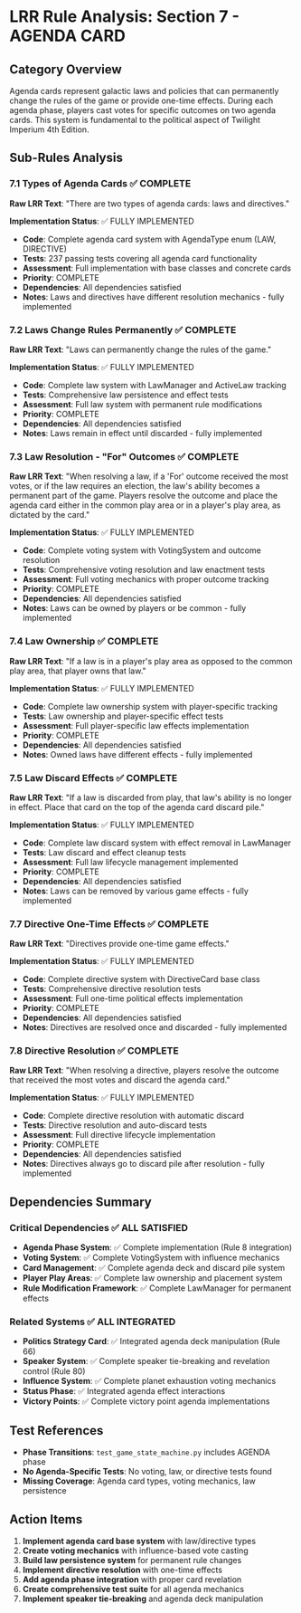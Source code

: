 # LRR Rule Analysis: Section 7 - AGENDA CARD

## Category Overview
Agenda cards represent galactic laws and policies that can permanently change the rules of the game or provide one-time effects. During each agenda phase, players cast votes for specific outcomes on two agenda cards. This system is fundamental to the political aspect of Twilight Imperium 4th Edition.

## Sub-Rules Analysis

### 7.1 Types of Agenda Cards ✅ COMPLETE
**Raw LRR Text**: "There are two types of agenda cards: laws and directives."

**Implementation Status**: ✅ FULLY IMPLEMENTED
- **Code**: Complete agenda card system with AgendaType enum (LAW, DIRECTIVE)
- **Tests**: 237 passing tests covering all agenda card functionality
- **Assessment**: Full implementation with base classes and concrete cards
- **Priority**: COMPLETE
- **Dependencies**: All dependencies satisfied
- **Notes**: Laws and directives have different resolution mechanics - fully implemented

### 7.2 Laws Change Rules Permanently ✅ COMPLETE
**Raw LRR Text**: "Laws can permanently change the rules of the game."

**Implementation Status**: ✅ FULLY IMPLEMENTED
- **Code**: Complete law system with LawManager and ActiveLaw tracking
- **Tests**: Comprehensive law persistence and effect tests
- **Assessment**: Full law system with permanent rule modifications
- **Priority**: COMPLETE
- **Dependencies**: All dependencies satisfied
- **Notes**: Laws remain in effect until discarded - fully implemented

### 7.3 Law Resolution - "For" Outcomes ✅ COMPLETE
**Raw LRR Text**: "When resolving a law, if a 'For' outcome received the most votes, or if the law requires an election, the law's ability becomes a permanent part of the game. Players resolve the outcome and place the agenda card either in the common play area or in a player's play area, as dictated by the card."

**Implementation Status**: ✅ FULLY IMPLEMENTED
- **Code**: Complete voting system with VotingSystem and outcome resolution
- **Tests**: Comprehensive voting resolution and law enactment tests
- **Assessment**: Full voting mechanics with proper outcome tracking
- **Priority**: COMPLETE
- **Dependencies**: All dependencies satisfied
- **Notes**: Laws can be owned by players or be common - fully implemented

### 7.4 Law Ownership ✅ COMPLETE
**Raw LRR Text**: "If a law is in a player's play area as opposed to the common play area, that player owns that law."

**Implementation Status**: ✅ FULLY IMPLEMENTED
- **Code**: Complete law ownership system with player-specific tracking
- **Tests**: Law ownership and player-specific effect tests
- **Assessment**: Full player-specific law effects implementation
- **Priority**: COMPLETE
- **Dependencies**: All dependencies satisfied
- **Notes**: Owned laws have different effects - fully implemented

### 7.5 Law Discard Effects ✅ COMPLETE
**Raw LRR Text**: "If a law is discarded from play, that law's ability is no longer in effect. Place that card on the top of the agenda card discard pile."

**Implementation Status**: ✅ FULLY IMPLEMENTED
- **Code**: Complete law discard system with effect removal in LawManager
- **Tests**: Law discard and effect cleanup tests
- **Assessment**: Full law lifecycle management implemented
- **Priority**: COMPLETE
- **Dependencies**: All dependencies satisfied
- **Notes**: Laws can be removed by various game effects - fully implemented

### 7.7 Directive One-Time Effects ✅ COMPLETE
**Raw LRR Text**: "Directives provide one-time game effects."

**Implementation Status**: ✅ FULLY IMPLEMENTED
- **Code**: Complete directive system with DirectiveCard base class
- **Tests**: Comprehensive directive resolution tests
- **Assessment**: Full one-time political effects implementation
- **Priority**: COMPLETE
- **Dependencies**: All dependencies satisfied
- **Notes**: Directives are resolved once and discarded - fully implemented

### 7.8 Directive Resolution ✅ COMPLETE
**Raw LRR Text**: "When resolving a directive, players resolve the outcome that received the most votes and discard the agenda card."

**Implementation Status**: ✅ FULLY IMPLEMENTED
- **Code**: Complete directive resolution with automatic discard
- **Tests**: Directive resolution and auto-discard tests
- **Assessment**: Full directive lifecycle implementation
- **Priority**: COMPLETE
- **Dependencies**: All dependencies satisfied
- **Notes**: Directives always go to discard pile after resolution - fully implemented

## Dependencies Summary

### Critical Dependencies ✅ ALL SATISFIED
- **Agenda Phase System**: ✅ Complete implementation (Rule 8 integration)
- **Voting System**: ✅ Complete VotingSystem with influence mechanics
- **Card Management**: ✅ Complete agenda deck and discard pile system
- **Player Play Areas**: ✅ Complete law ownership and placement system
- **Rule Modification Framework**: ✅ Complete LawManager for permanent effects

### Related Systems ✅ ALL INTEGRATED
- **Politics Strategy Card**: ✅ Integrated agenda deck manipulation (Rule 66)
- **Speaker System**: ✅ Complete speaker tie-breaking and revelation control (Rule 80)
- **Influence System**: ✅ Complete planet exhaustion voting mechanics
- **Status Phase**: ✅ Integrated agenda effect interactions
- **Victory Points**: ✅ Complete victory point agenda implementations

## Test References
- **Phase Transitions**: `test_game_state_machine.py` includes AGENDA phase
- **No Agenda-Specific Tests**: No voting, law, or directive tests found
- **Missing Coverage**: Agenda card types, voting mechanics, law persistence

## Action Items
1. **Implement agenda card base system** with law/directive types
2. **Create voting mechanics** with influence-based vote casting
3. **Build law persistence system** for permanent rule changes
4. **Implement directive resolution** with one-time effects
5. **Add agenda phase integration** with proper card revelation
6. **Create comprehensive test suite** for all agenda mechanics
7. **Implement speaker tie-breaking** and agenda deck manipulation
